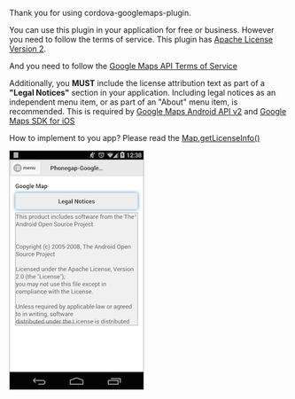 Thank you for using cordova-googlemaps-plugin.

You can use this plugin in your application for free or business.
However you need to follow the terms of service.
This plugin has [Apache License Version 2](https://github.com/mapsplugin/cordova-plugin-googlemaps/blob/master/LICENSE).

And you need to follow the [Google Maps API Terms of Service](https://developers.google.com/maps/terms)

Additionally, you **MUST** include the license attribution text as part of a **"Legal Notices"** section in your application. Including legal notices as an independent menu item, or as part of an "About" menu item, is recommended.
This is required by [Google Maps Android API v2](https://developers.google.com/maps/documentation/android/intro#attribution_requirements) and [Google Maps SDK for iOS](https://developers.google.com/maps/documentation/ios/intro#attribution_requirements)

How to implement to you app?
Please read the [Map.getLicenseInfo()](../class/Map/getLicenseInfo/README.md)

![](../class/Map/getLicenseInfo/getLicenseInfo.png)
